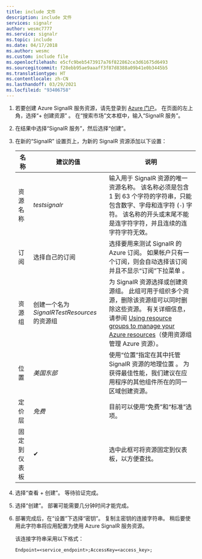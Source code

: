 ```yaml
---
title: include 文件
description: include 文件
services: signalr
author: wesmc7777
ms.service: signalr
ms.topic: include
ms.date: 04/17/2018
ms.author: wesmc
ms.custom: include file
ms.openlocfilehash: e5cfc9beb5473917a76f822862ce3d61675d6493
ms.sourcegitcommit: f28ebb95ae9aaaff3f87d8388a09b41e0b3445b5
ms.translationtype: HT
ms.contentlocale: zh-CN
ms.lasthandoff: 03/29/2021
ms.locfileid: "93406758"
---
```

1. 若要创建 Azure SignalR 服务资源，请先登录到 [Azure 门户](https://portal.azure.com)。 在页面的左上角，选择“+ 创建资源”  。 在“搜索市场”文本框中，输入“SignalR 服务”。  

2. 在结果中选择“SignalR 服务”，然后选择“创建”。  

3. 在新的“SignalR”  设置页上，为新的 SignalR 资源添加以下设置：

    | 名称 | 建议的值 | 说明 |
    | ---- | ----------------- | ----------- |
    | 资源名称 | *testsignalr* | 输入用于 SignalR 资源的唯一资源名称。 该名称必须是包含 1 到 63 个字符的字符串，只能包含数字、字母和连字符 (`-`) 字符。 该名称的开头或末尾不能是连字符字符，并且连续的连字符字符无效。|
    | 订阅 | 选择自己的订阅 |  选择要用来测试 SignalR 的 Azure 订阅。 如果帐户只有一个订阅，则会自动选择该订阅并且不显示“订阅”下拉菜单  。|
    | 资源组 | 创建一个名为 *SignalRTestResources* 的资源组| 为 SignalR 资源选择或创建资源组。 此组可用于组织多个资源，删除该资源组可以同时删除这些资源。 有关详细信息，请参阅 [Using resource groups to manage your Azure resources](../articles/azure-resource-manager/management/overview.md)（使用资源组管理 Azure 资源）。 |
    | 位置 | *美国东部* | 使用“位置”指定在其中托管 SignalR 资源的地理位置  。 为获得最佳性能，我们建议在应用程序的其他组件所在的同一区域创建资源。 |
    | 定价层 | *免费* | 目前可以使用“免费”和“标准”选项。   |
    | 固定到仪表板 | ✔ | 选中此框可将资源固定到仪表板，以方便查找。 |

4. 选择“查看 + 创建”。 等待验证完成。 

5. 选择“创建”。 部署可能需要几分钟时间才能完成。

6. 部署完成后，在“设置”下选择“密钥”。 复制主密钥的连接字符串。 稍后要使用此字符串将应用配置为使用 Azure SignalR 服务资源。

    该连接字符串采用以下格式：
    
    `Endpoint=<service_endpoint>;AccessKey=<access_key>;`
